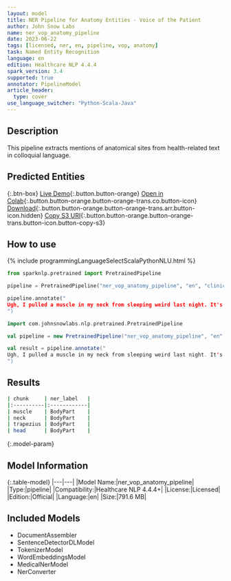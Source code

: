 ```yaml
---
layout: model
title: NER Pipeline for Anatomy Entities - Voice of the Patient
author: John Snow Labs
name: ner_vop_anatomy_pipeline
date: 2023-06-22
tags: [licensed, ner, en, pipeline, vop, anatomy]
task: Named Entity Recognition
language: en
edition: Healthcare NLP 4.4.4
spark_version: 3.4
supported: true
annotator: PipelineModel
article_header:
  type: cover
use_language_switcher: "Python-Scala-Java"
---
```


## Description

This pipeline extracts mentions of anatomical sites from health-related text in colloquial language.

## Predicted Entities



{:.btn-box}
[Live Demo](https://demo.johnsnowlabs.com/healthcare/VOP/){:.button.button-orange}
[Open in Colab](https://colab.research.google.com/github/JohnSnowLabs/spark-nlp-workshop/blob/master/tutorials/streamlit_notebooks/healthcare/VOICE_OF_PATIENT.ipynb){:.button.button-orange.button-orange-trans.co.button-icon}
[Download](https://s3.amazonaws.com/auxdata.johnsnowlabs.com/clinical/models/ner_vop_anatomy_pipeline_en_4.4.4_3.4_1687432635013.zip){:.button.button-orange.button-orange-trans.arr.button-icon.hidden}
[Copy S3 URI](s3://auxdata.johnsnowlabs.com/clinical/models/ner_vop_anatomy_pipeline_en_4.4.4_3.4_1687432635013.zip){:.button.button-orange.button-orange-trans.button-icon.button-copy-s3}

## How to use

<div class="tabs-box" markdown="1">
{% include programmingLanguageSelectScalaPythonNLU.html %}
  
```python
from sparknlp.pretrained import PretrainedPipeline

pipeline = PretrainedPipeline("ner_vop_anatomy_pipeline", "en", "clinical/models")

pipeline.annotate("
Ugh, I pulled a muscle in my neck from sleeping weird last night. It's like a knot in my trapezius and it hurts to turn my head.
")
```
```scala
import com.johnsnowlabs.nlp.pretrained.PretrainedPipeline

val pipeline = new PretrainedPipeline("ner_vop_anatomy_pipeline", "en", "clinical/models")

val result = pipeline.annotate("
Ugh, I pulled a muscle in my neck from sleeping weird last night. It's like a knot in my trapezius and it hurts to turn my head.
")
```
</div>


## Results

```bash
| chunk     | ner_label   |
|:----------|:------------|
| muscle    | BodyPart    |
| neck      | BodyPart    |
| trapezius | BodyPart    |
| head      | BodyPart    |
```

{:.model-param}
## Model Information

{:.table-model}
|---|---|
|Model Name:|ner_vop_anatomy_pipeline|
|Type:|pipeline|
|Compatibility:|Healthcare NLP 4.4.4+|
|License:|Licensed|
|Edition:|Official|
|Language:|en|
|Size:|791.6 MB|

## Included Models

- DocumentAssembler
- SentenceDetectorDLModel
- TokenizerModel
- WordEmbeddingsModel
- MedicalNerModel
- NerConverter
